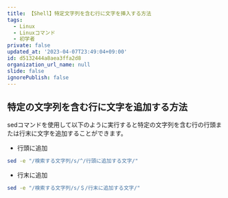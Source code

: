 ```yaml
---
title: 【Shell】特定文字列を含む行に文字を挿入する方法
tags:
  - Linux
  - Linuxコマンド
  - 初学者
private: false
updated_at: '2023-04-07T23:49:04+09:00'
id: d5132444a8aea3ffa2d8
organization_url_name: null
slide: false
ignorePublish: false
---
```

## 特定の文字列を含む行に文字を追加する方法
sedコマンドを使用して以下のように実行すると特定の文字列を含む行の行頭または行末に文字を追加することができます。

- 行頭に追加
```zsh
sed -e "/検索する文字列/s/^/行頭に追加する文字/"
```

- 行末に追加
```zsh
sed -e "/検索する文字列/s/＄/行末に追加する文字/"
```
